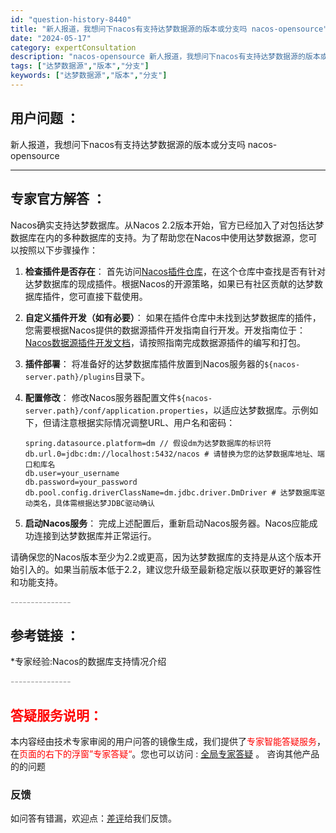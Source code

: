 ```yaml
---
id: "question-history-8440"
title: "新人报道，我想问下nacos有支持达梦数据源的版本或分支吗 nacos-opensource"
date: "2024-05-17"
category: expertConsultation
description: "nacos-opensource 新人报道，我想问下nacos有支持达梦数据源的版本或分支吗"
tags: ["达梦数据源","版本","分支"]
keywords: ["达梦数据源","版本","分支"]
---
```


## 用户问题 ： 
 新人报道，我想问下nacos有支持达梦数据源的版本或分支吗 nacos-opensource 

---------------
## 专家官方解答 ：

Nacos确实支持达梦数据库。从Nacos 2.2版本开始，官方已经加入了对包括达梦数据库在内的多种数据库的支持。为了帮助您在Nacos中使用达梦数据源，您可以按照以下步骤操作：

1. **检查插件是否存在**：
   首先访问[Nacos插件仓库](https://github.com/nacos-group/nacos-plugin)，在这个仓库中查找是否有针对达梦数据库的现成插件。根据Nacos的开源策略，如果已有社区贡献的达梦数据库插件，您可直接下载使用。

2. **自定义插件开发（如有必要）**：
   如果在插件仓库中未找到达梦数据库的插件，您需要根据Nacos提供的数据源插件开发指南自行开发。开发指南位于：[Nacos数据源插件开发文档](https://nacos.io/docs/latest/plugin/datasource-plugin/)，请按照指南完成数据源插件的编写和打包。

3. **插件部署**：
   将准备好的达梦数据库插件放置到Nacos服务器的`${nacos-server.path}/plugins`目录下。

4. **配置修改**：
   修改Nacos服务器配置文件`${nacos-server.path}/conf/application.properties`，以适应达梦数据库。示例如下，但请注意根据实际情况调整URL、用户名和密码：
   ```
   spring.datasource.platform=dm // 假设dm为达梦数据库的标识符
   db.url.0=jdbc:dm://localhost:5432/nacos # 请替换为您的达梦数据库地址、端口和库名
   db.user=your_username
   db.password=your_password
   db.pool.config.driverClassName=dm.jdbc.driver.DmDriver # 达梦数据库驱动类名，具体需根据达梦JDBC驱动确认
   ```

5. **启动Nacos服务**：
   完成上述配置后，重新启动Nacos服务器。Nacos应能成功连接到达梦数据库并正常运行。

请确保您的Nacos版本至少为2.2或更高，因为达梦数据库的支持是从这个版本开始引入的。如果当前版本低于2.2，建议您升级至最新稳定版以获取更好的兼容性和功能支持。


<font color="#949494">---------------</font> 


## 参考链接 ：

*专家经验:Nacos的数据库支持情况介绍 


 <font color="#949494">---------------</font> 
 


## <font color="#FF0000">答疑服务说明：</font> 

本内容经由技术专家审阅的用户问答的镜像生成，我们提供了<font color="#FF0000">专家智能答疑服务</font>，在<font color="#FF0000">页面的右下的浮窗”专家答疑“</font>。您也可以访问 : [全局专家答疑](https://opensource.alibaba.com/chatBot) 。 咨询其他产品的的问题

### 反馈
如问答有错漏，欢迎点：[差评](https://ai.nacos.io/user/feedbackByEnhancerGradePOJOID?enhancerGradePOJOId=13659)给我们反馈。
